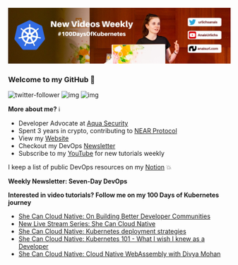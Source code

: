 ![my header image](./assets/header.jpg)

### Welcome to my GitHub 👋

![twitter-follower](https://img.shields.io/twitter/follow/urlichsanais?style=social) ![img](https://img.shields.io/youtube/channel/subscribers/UCb4mfRT5UWpjoUQRcIE2qOQ?label=YouTube%20Subscribers&style=social) ![img](https://img.shields.io/youtube/channel/views/UCb4mfRT5UWpjoUQRcIE2qOQ?label=Total%20views%20on%20my%20YouTube%20Channel&style=social) 

**More about me?** ℹ️
* Developer Advocate at [Aqua Security](https://github.com/aquasecurity)
* Spent 3 years in crypto, contributing to [NEAR Protocol](https://github.com/near)
* View my [Website](https://anaisurl.com/)
* Checkout my DevOps [Newsletter](https://anaisurl.com/tag/devops)
* Subscribe to my [YouTube](https://www.youtube.com/c/AnaisUrlichs) for new tutorials weekly

I keep a list of public DevOps resources on my [Notion](https://devops.anaisurl.com/) :boom:

**Weekly Newsletter: Seven-Day DevOps**
<!-- NEWSLETTER-LIST:START -->
<!-- NEWSLETTER-LIST:END -->

**Interested in video tutorials? Follow me on my 100 Days of Kubernetes journey**
<!-- YOUTUBE-LIST:START -->
- [She Can Cloud Native: On Building Better Developer Communities](https://www.youtube.com/watch?v=MJdoJsayJXg)
- [New Live Stream Series: She Can Cloud Native](https://www.youtube.com/watch?v=VmnC7-wQ_QY)
- [She Can Cloud Native: Kubernetes deployment strategies](https://www.youtube.com/watch?v=r1GRGLsblF4)
- [She Can Cloud Native: Kubernetes 101 - What I wish I knew as a Developer](https://www.youtube.com/watch?v=3mNxtNqGk78)
- [She Can Cloud Native: Cloud Native WebAssembly with Divya Mohan](https://www.youtube.com/watch?v=QvIoE_M_GHA)
<!-- YOUTUBE-LIST:END -->
